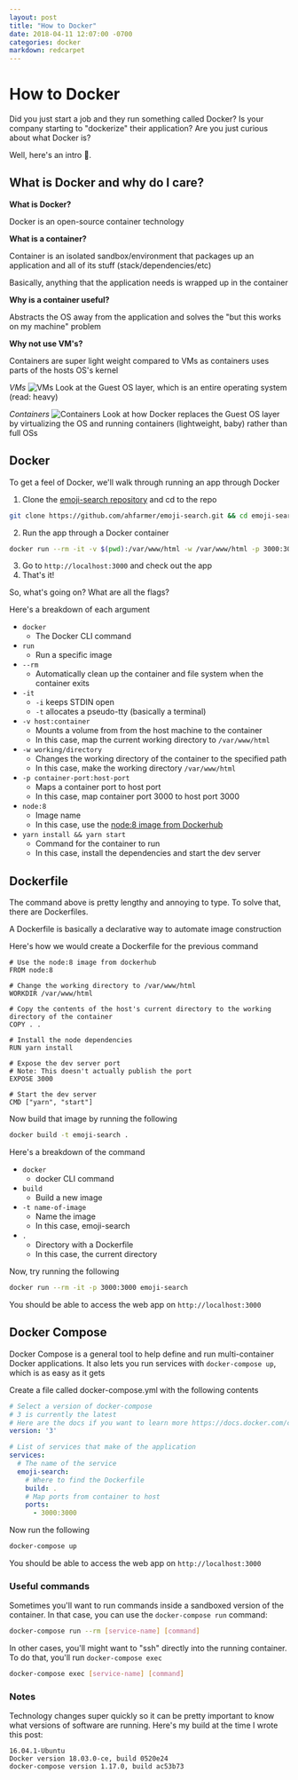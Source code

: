 ```yaml
---
layout: post
title: "How to Docker"
date: 2018-04-11 12:07:00 -0700
categories: docker
markdown: redcarpet
---
```

# How to Docker
Did you just start a job and they run something called Docker? Is your company starting to "dockerize" their application? Are you just curious about what Docker is?

Well, here's an intro 🤗.

## What is Docker and why do I care?
**What is Docker?**

Docker is an open-source container technology

**What is a container?**

Container is an isolated sandbox/environment that packages up an application and all of its stuff (stack/dependencies/etc)

Basically, anything that the application needs is wrapped up in the container

**Why is a container useful?**

Abstracts the OS away from the application and solves the "but this works on my machine" problem

**Why not use VM's?**

Containers are super light weight compared to VMs as containers uses parts of the hosts OS's kernel

_VMs_
![VMs](https://www.docker.com/sites/default/files/VM%402x.png)
Look at the Guest OS layer, which is an entire operating system (read: heavy)

_Containers_
![Containers](https://www.docker.com/sites/default/files/Container%402x.png)
Look at how Docker replaces the Guest OS layer by virtualizing the OS and running containers (lightweight, baby) rather than full OSs

## Docker
To get a feel of Docker, we'll walk through running an app through Docker
1. Clone the [emoji-search repository](https://github.com/ahfarmer/emoji-search) and cd to the repo
```bash
git clone https://github.com/ahfarmer/emoji-search.git && cd emoji-search
```
2. Run the app through a Docker container
```bash
docker run --rm -it -v $(pwd):/var/www/html -w /var/www/html -p 3000:3000 node:8 yarn install && yarn start
```
3. Go to `http://localhost:3000` and check out the app
4. That's it!

So, what's going on? What are all the flags?

Here's a breakdown of each argument

- `docker`
  - The Docker CLI command
- `run`
  - Run a specific image
- `--rm`
  - Automatically clean up the container and file system when the container exits
- `-it`
  - `-i` keeps STDIN open
  - `-t` allocates a pseudo-tty (basically a terminal)
- `-v host:container`
  - Mounts a volume from from the host machine to the container
  - In this case, map the current working directory to `/var/www/html`
- `-w working/directory`
  - Changes the working directory of the container to the specified path
  - In this case, make the working directory `/var/www/html`
- `-p container-port:host-port`
  - Maps a container port to host port
  - In this case, map container port 3000 to host port 3000
- `node:8`
  - Image name
  - In this case, use the [node:8 image from Dockerhub](https://hub.docker.com/_/node/)
- `yarn install && yarn start`
  - Command for the container to run
  - In this case, install the dependencies and start the dev server

## Dockerfile
The command above is pretty lengthy and annoying to type. To solve that, there are Dockerfiles.

A Dockerfile is basically a declarative way to automate image construction

Here's how we would create a Dockerfile for the previous command

```Docker
# Use the node:8 image from dockerhub
FROM node:8
 
# Change the working directory to /var/www/html
WORKDIR /var/www/html
 
# Copy the contents of the host's current directory to the working directory of the container
COPY . .
 
# Install the node dependencies
RUN yarn install
 
# Expose the dev server port
# Note: This doesn't actually publish the port
EXPOSE 3000
 
# Start the dev server
CMD ["yarn", "start"]
```

Now build that image by running the following

```bash
docker build -t emoji-search .
```

Here's a breakdown of the command

- `docker`
  - docker CLI command
- `build`
  - Build a new image
- `-t name-of-image`
  - Name the image
  - In this case, emoji-search
- `.`
  - Directory with a Dockerfile
  - In this case, the current directory

Now, try running the following

```bash
docker run --rm -it -p 3000:3000 emoji-search
```
You should be able to access the web app on `http://localhost:3000`

## Docker Compose
Docker Compose is a general tool to help define and run multi-container Docker applications. It also lets you run services with `docker-compose up`, which is as easy as it gets

Create a file called docker-compose.yml with the following contents

```yaml
# Select a version of docker-compose 
# 3 is currently the latest 
# Here are the docs if you want to learn more https://docs.docker.com/compose/compose-file/compose-versioning/
version: '3'

# List of services that make of the application
services:
  # The name of the service
  emoji-search:
    # Where to find the Dockerfile
    build: .
    # Map ports from container to host
    ports:
      - 3000:3000
```

Now run the following

```bash
docker-compose up
```

You should be able to access the web app on `http://localhost:3000`


### Useful commands
Sometimes you'll want to run commands inside a sandboxed version of the container. In that case, you can use the `docker-compose run` command:

```bash
docker-compose run --rm [service-name] [command]
```


In other cases, you'll might want to "ssh" directly into the running container. To do that, you'll run `docker-compose exec`
```bash
docker-compose exec [service-name] [command]
```

### Notes
Technology changes super quickly so it can be pretty important to know what versions of software are running. Here's my build at the time I wrote this post:

```
16.04.1-Ubuntu
Docker version 18.03.0-ce, build 0520e24
docker-compose version 1.17.0, build ac53b73
```
